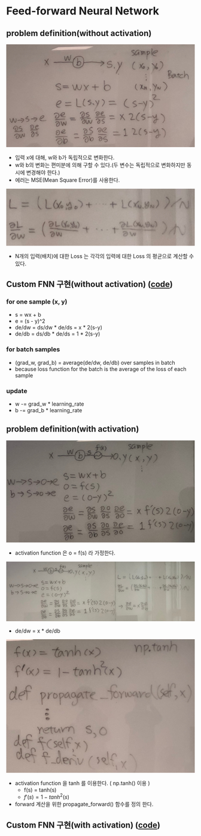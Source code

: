 # Feed-forward Neural Network

## problem definition(without activation)

![FNN1](./img/FNN1.jpg)

- 입력 x에 대해, w와 b가 독립적으로 변화한다.
- w와 b의 변화는 편미분에 의해 구할 수 있다.(두 변수는 독립적으로 변화하지만 동시에 변경해야 한다.)
- 에러는 MSE(Mean Square Error)를 사용한다.

![FNN2](./img/FNN2.jpg)

- N개의 입력(배치)에 대한 Loss 는 각각의 입력에 대한 Loss 의 평균으로 계산할 수 있다.

## Custom FNN 구현(without activation) ([code](07%20custom%20FNN%200.py))

### for one sample (x, y)

- s = wx + b
- e = (s - y)^2
- de/dw = ds/dw * de/ds = x * 2(s-y)
- de/db = ds/db * de/ds = 1 * 2(s-y)

### for batch samples

- (grad_w, grad_b) = average(de/dw, de/db) over samples in batch
- because loss function for the batch is the average of the loss of each sample

### update

- w -= grad_w * learning_rate
- b -= grad_b * learning_rate

## problem definition(with activation)

![FNN3](./img/FNN3.jpg)

- activation function 은 o = f(s) 라 가정한다. 

![FNN4](./img/FNN4.jpg)

- de/dw = x * de/db

![function_definition](./img/fnn_function_definition.jpg)

- activation function 을 tanh 를 이용한다. ( np.tanh() 이용 )
  - f(s) = tanh(s)
  - $f\prime(s) = 1 - tanh^2(s)$
- forward 계산을 위한 propagate_forward() 함수를 정의 한다.

## Custom FNN 구현(with activation) ([code](07%20custom%20FNN%201.py))
